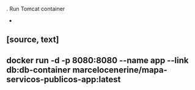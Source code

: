 . Run Tomcat container

+
[source, text]
----
docker run -d -p 8080:8080 --name app --link db:db-container marcelocenerine/mapa-servicos-publicos-app:latest
----
